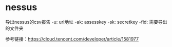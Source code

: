 # nessus
导出nessus的csv报告
-u: url地址
-ak: assesskey
-sk: secretkey
-fid: 需要导出的文件夹


参考链接：https://cloud.tencent.com/developer/article/1581977
